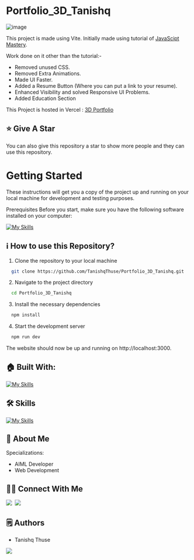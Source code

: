 # Portfolio_3D_Tanishq

![image](https://github.com/user-attachments/assets/ba7d9f4b-a08b-4dd7-961b-1cdc0a05b5cb)


This project is made using Vite. Initially made using tutorial of [JavaScipt Mastery](https://youtu.be/0fYi8SGA20k?feature=shared).

Work done on it other than the tutorial:-
- Removed unused CSS.
- Removed Extra Animations.
- Made UI Faster.
- Added a Resume Button (Where you can put a link to your resume).
- Enhanced Visibility and solved Responsive UI Problems.
- Added Education Section

This Project is hosted in Vercel : [3D Portfolio](https://tanishq-thuse-portfolio.vercel.app/)

## :star: Give A Star

You can also give this repository a star to show more people and they can use this repository.

# Getting Started

These instructions will get you a copy of the project up and running on your local machine for development and testing purposes.

Prerequisites
Before you start, make sure you have the following software installed on your computer:

[![My Skills](https://skillicons.dev/icons?i=nodejs)](https://skillicons.dev)


## ℹ️ How to use this Repository?

1. Clone the repository to your local machine

```bash
  git clone https://github.com/TanishqThuse/Portfolio_3D_Tanishq.git

```
2. Navigate to the project directory

```bash
  cd Portfolio_3D_Tanishq
```
3. Install the necessary dependencies
```bash
  npm install
```

4. Start the development server
```bash
  npm run dev
```

The website should now be up and running on http://localhost:3000.

## 🏠 Built With:

[![My Skills](https://skillicons.dev/icons?i=vscode,react,nextjs,threejs,tailwind,netlify)](https://skillicons.dev)

## 🛠 Skills

[![My Skills](https://skillicons.dev/icons?i=html,css,js,ts,react,nextjs,tailwind,threejs)](https://skillicons.dev)

## 🚀 About Me
Specializations:
- AIML Developer
- Web Development

## 🙋‍♂️ Connect With Me

[<img src="https://skillicons.dev/icons?i=github" />](https://github.com/TanishqThuse)&nbsp;
[<img src="https://skillicons.dev/icons?i=linkedin" />](https://www.linkedin.com/in/tanishq-thuse-32472b248/)&nbsp;

## 🗒️ Authors
- Tanishq Thuse

<a href="https://skillicons.dev">
  <a href="(https://github.com/TanishqThuse)">
    <img src="https://skillicons.dev/icons?i=github" />
  </a>
</a>

